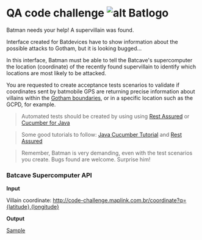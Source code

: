 # QA code challenge ![alt Batlogo](public/images/batlogo-small.png)

Batman needs your help! A supervillain was found.

Interface created for Batdevices have to show information about the possible attacks to Gotham, but it is looking bugged...

In this interface, Batman must be able to tell the Batcave's supercomputer the location (coordinate) of the recently found supervillain to identify which locations are most likely to be attacked.

You are requested to create acceptance tests scenarios to validate if coordinates sent by batmobile GPS are returning precise information about villains within the [Gotham boundaries](https://gist.githubusercontent.com/pitteri/d56780d610cb8e0a43bfa94fc54b71cd/raw/dcdd965c84cd05d856ae32646be69868d4a80afa/gotham_bbox.json), or in a specific location such as the GCPD, for example.

> Automated tests should be created by using using [Rest Assured](http://rest-assured.io/) or [Cucumber for Java](https://cucumber.io/)

> Some good tutorials to follow: [Java Cucumber Tutorial](https://www.youtube.com/watch?v=pD4B839qfos&list=PL_noPv5wmuO_t6yYbPfjwhJFOOcio89tI) and [Rest Assured](http://www.baeldung.com/rest-assured-tutorial)

> Remember, Batman is very demanding, even with the test scenarios you create. Bugs found are welcome. Surprise him!

### Batcave Supercomputer API

**Input**

Villain coordinate: http://code-challenge.maplink.com.br/coordinate?q={latitude},{longitude}

**Output**

[Sample](https://gist.githubusercontent.com/pitteri/578a6801d6f504eda6f6ce84cad59f89/raw)  
